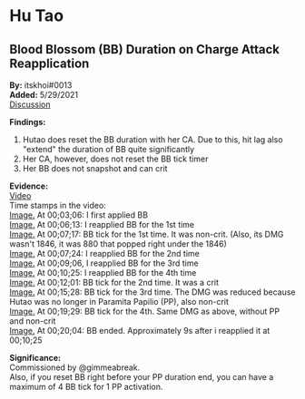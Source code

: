 # Hu Tao

## Blood Blossom \(BB\) Duration on Charge Attack Reapplication

**By:** itskhoi\#0013  
**Added:** 5/29/2021  
[Discussion](https://tickettool.xyz/direct?url=https://cdn.discordapp.com/attachments/839858127825403904/848324677281251348/transcript-hutao-blood-blossom-duration-on-charge-atk-reapplication.html)

**Findings:**  
1. Hutao does reset the BB duration with her CA. Due to this, hit lag also "extend" the duration of BB quite significantly  
2. Her CA, however, does not reset the BB tick timer  
3. Her BB does not snapshot and can crit

**Evidence:**  
[Video](https://youtu.be/yrNv3Ovxes4)  
Time stamps in the video:  
[Image.](https://i.imgur.com/c7DzOY8.jpg) At 00;03;06: I first applied BB  
[Image.](https://i.imgur.com/A02CDlE.jpg) At 00;06;13: I reapplied BB for the 1st time  
[Image.](https://i.imgur.com/4oywcDb.jpg) At 00;07;17: BB tick for the 1st time. It was non-crit. \(Also, its DMG wasn't 1846, it was 880 that popped right under the 1846\)  
[Image.](https://i.imgur.com/R4udWmE.jpg) At 00;07;24: I reapplied BB for the 2nd time  
[Image.](https://i.imgur.com/KBWABMa.jpg) At 00;09;06, I reapplied BB for the 3rd time  
[Image.](https://i.imgur.com/YEWeDRO.jpg) At 00;10;25: I reapplied BB for the 4th time  
[Image.](https://i.imgur.com/olENR8F.jpg) At 00;12;01: BB tick for the 2nd time. It was a crit  
[Image.](https://i.imgur.com/UNW3by4.jpg) At 00;15;28: BB tick for the 3rd time. The DMG was reduced because Hutao was no longer in Paramita Papilio \(PP\), also non-crit  
[Image.](https://i.imgur.com/njU9MXZ.jpg) At 00;19;29: BB tick for the 4th. Same DMG as above, without PP and non-crit  
[Image.](https://i.imgur.com/1k15rzd.jpg) At 00;20;04: BB ended. Approximately 9s after i reapplied it at 00;10;25

**Significance:**  
Commissioned by @gimmeabreak.  
Also, if you reset BB right before your PP duration end, you can have a maximum of 4 BB tick for 1 PP activation.

